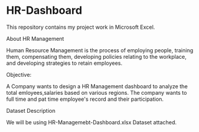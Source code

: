 # HR-Dashboard
This repository contains my project work in Microsoft Excel.

About HR Management

Human Resource Management is the process of employing people, training them, compensating them, developing policies relating to the workplace, and developing strategies to retain employees.

Objective:

A Company wants to design a HR Management dashboard to analyze the total emloyees,salaries based on various regions. The company wants to full time and pat time employee's record and their participation.

Dataset Description

We will be using HR-Managemebt-Dashboard.xlsx Dataset attached.
